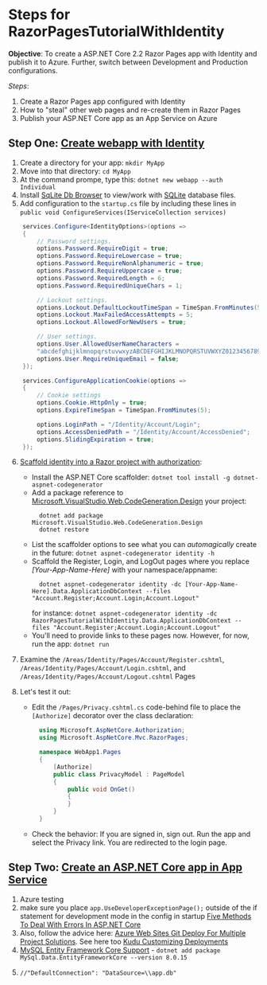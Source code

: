 # Steps for __RazorPagesTutorialWithIdentity__

**Objective**: To create a ASP.NET Core 2.2 Razor Pages app with Identity and publish it to Azure.  Further, switch between Development and Production configurations.

*Steps*:
1. Create a Razor Pages app configured with Identity
2. How to "steal" other web pages and re-create them in Razor Pages
3. Publish your ASP.NET Core app as an App Service on Azure

## Step One: [Create webapp with Identity](https://docs.microsoft.com/en-us/aspnet/core/security/authentication/identity?view=aspnetcore-2.2&tabs=netcore-cli)

1. Create a directory for your app: `mkdir MyApp`
2. Move into that directory: `cd MyApp`
3. At the command prompe, type this: `dotnet new webapp --auth Individual`
4. Install [SqLite Db Browser](https://sqlitebrowser.org/dl/) to view/work with [SQLite](https://sqlite.org/index.html) database files.
5. Add configuration to the `startup.cs` file by including these lines in `public void ConfigureServices(IServiceCollection services)`

```C#
    services.Configure<IdentityOptions>(options =>
    {
        // Password settings.
        options.Password.RequireDigit = true;
        options.Password.RequireLowercase = true;
        options.Password.RequireNonAlphanumeric = true;
        options.Password.RequireUppercase = true;
        options.Password.RequiredLength = 6;
        options.Password.RequiredUniqueChars = 1;

        // Lockout settings.
        options.Lockout.DefaultLockoutTimeSpan = TimeSpan.FromMinutes(5);
        options.Lockout.MaxFailedAccessAttempts = 5;
        options.Lockout.AllowedForNewUsers = true;

        // User settings.
        options.User.AllowedUserNameCharacters =
        "abcdefghijklmnopqrstuvwxyzABCDEFGHIJKLMNOPQRSTUVWXYZ0123456789-._@+";
        options.User.RequireUniqueEmail = false;
    });

    services.ConfigureApplicationCookie(options =>
    {
        // Cookie settings
        options.Cookie.HttpOnly = true;
        options.ExpireTimeSpan = TimeSpan.FromMinutes(5);

        options.LoginPath = "/Identity/Account/Login";
        options.AccessDeniedPath = "/Identity/Account/AccessDenied";
        options.SlidingExpiration = true;
    });
```

6. [Scaffold identity into a Razor project with authorization](https://docs.microsoft.com/en-us/aspnet/core/security/authentication/scaffold-identity?view=aspnetcore-2.2&tabs=netcore-cli#scaffold-identity-into-a-razor-project-with-authorization):
    * Install the ASP.NET Core scaffolder: `dotnet tool install -g dotnet-aspnet-codegenerator`
    * Add a package reference to [Microsoft.VisualStudio.Web.CodeGeneration.Design](https://www.nuget.org/packages/Microsoft.VisualStudio.Web.CodeGeneration.Design/) your project:
      ```
        dotnet add package Microsoft.VisualStudio.Web.CodeGeneration.Design
        dotnet restore
      ```
    * List the scaffolder options to see what you can *automagically* create in the future: `dotnet aspnet-codegenerator identity -h`
    * Scaffold the Register, Login, and LogOut pages where you replace *[Your-App-Name-Here]* with your namespace/appname:
      ```
        dotnet aspnet-codegenerator identity -dc [Your-App-Name-Here].Data.ApplicationDbContext --files "Account.Register;Account.Login;Account.Logout"
      ```
      for instance: `dotnet aspnet-codegenerator identity -dc RazorPagesTutorialWithIdentity.Data.ApplicationDbContext --files "Account.Register;Account.Login;Account.Logout"`
    * You'll need to provide links to these pages now.  However, for now, run the app: `dotnet run`

7. Examine the `/Areas/Identity/Pages/Account/Register.cshtml`, `/Areas/Identity/Pages/Account/Login.cshtml`, and `/Areas/Identity/Pages/Account/Logout.cshtml` Pages
8. Let's test it out:
    * Edit the `/Pages/Privacy.cshtml.cs` code-behind file to place the `[Authorize]` decorator over the class declaration:
      ```C#
        using Microsoft.AspNetCore.Authorization;
        using Microsoft.AspNetCore.Mvc.RazorPages;

        namespace WebApp1.Pages
        {
            [Authorize]
            public class PrivacyModel : PageModel
            {
                public void OnGet()
                {
                }
            }
        }
      ```
    * Check the behavior: If you are signed in, sign out. Run the app and select the Privacy link. You are redirected to the login page.

## Step Two: [Create an ASP.NET Core app in App Service](https://docs.microsoft.com/en-us/azure/app-service/containers/quickstart-dotnetcore)

1. Azure testing
2. make sure you place `app.UseDeveloperExceptionPage();` outside of the if statement for development mode in the config in startup [Five Methods To Deal With Errors In ASP.NET Core](http://www.binaryintellect.net/articles/17841890-a0a2-4094-aabe-1ae85641609c.aspx)
3. Also, follow the advice here: [Azure Web Sites Git Deploy For Multiple Project Solutions](https://www.devtrends.co.uk/blog/azure-web-sites-git-deploy-for-multiple-project-solutions). See here too [Kudu Customizing Deployments](https://github.com/projectkudu/kudu/wiki/Customizing-deployments)
4. [MySQL Entity Framework Core Support](https://www.nuget.org/packages/MySql.Data.EntityFrameworkCore/) - `dotnet add package MySql.Data.EntityFrameworkCore --version 8.0.15`
5.     //"DefaultConnection": "DataSource=\\app.db"
